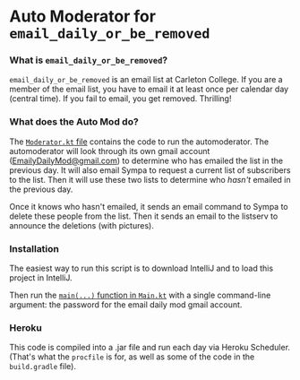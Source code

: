 # Auto Moderator for `email_daily_or_be_removed`
### What is `email_daily_or_be_removed`?
`email_daily_or_be_removed` is an email list at Carleton College. If you are a member of the email list, you have to email it at least once per calendar day (central time). If you fail to email, you get removed. Thrilling!

### What does the Auto Mod do?
The [`Moderator.kt` file](https://github.com/grahamearley/email_daily-Auto-Moderator/blob/master/src/Moderator.kt) contains the code to run the automoderator. The automoderator will look through its own gmail account (EmailyDailyMod@gmail.com) to determine who has emailed the list in the previous day. It will also email Sympa to request a current list of subscribers to the list. Then it will use these two lists to determine who *hasn't* emailed in the previous day.

Once it knows who hasn't emailed, it sends an email command to Sympa to delete these people from the list. Then it sends an email to the listserv to announce the deletions (with pictures).

### Installation
The easiest way to run this script is to download IntelliJ and to load this project in IntelliJ.

Then run the [`main(...)` function in `Main.kt`](https://github.com/grahamearley/email_daily-Auto-Moderator/blob/master/src/Main.kt) with a single command-line argument: the password for the email daily mod gmail account.

### Heroku
This code is compiled into a .jar file and run each day via Heroku Scheduler. (That's what the `procfile` is for, as well as some of the code in the `build.gradle` file).
